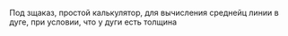 Под зщаказ, простой калькулятор, для вычисления среднейц линии в дуге, при условии, что у дуги есть толщина
